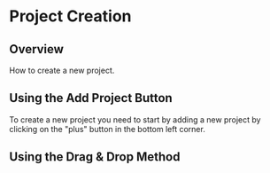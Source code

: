 # Project Creation

## Overview

How to create a new project.

## Using the Add Project Button

To create a new project you need to start by adding a new project by clicking on the "plus" button in the bottom left corner.

## Using the Drag & Drop Method